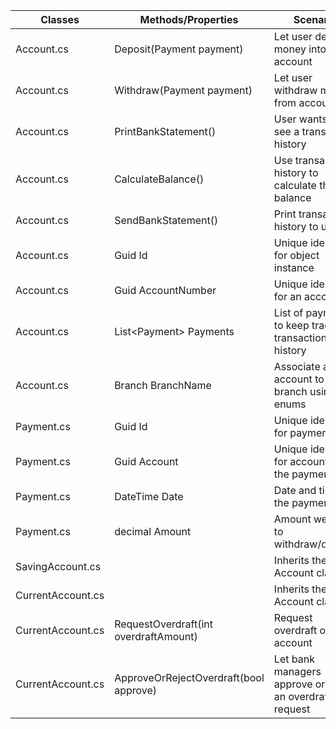 | Classes			| Methods/Properties                                | Scenario							| Outputs          |
|-------------------|---------------------------------------------------|-----------------------------------|------------------
|Account.cs			|Deposit(Payment payment) | Let user deposit money into account | bool
|Account.cs			|Withdraw(Payment payment) | Let user withdraw money from account | bool
|Account.cs			|PrintBankStatement() | User wants to see a transaction history | string
|Account.cs			|CalculateBalance() | Use transaction history to calculate the balance | decimal
|Account.cs			|SendBankStatement() | Print transaction history to user | string
|Account.cs			|Guid Id	| Unique identifier for object instance | Guid
|Account.cs			|Guid AccountNumber	| Unique identifier for an account | Guid
|Account.cs			|List\<Payment\> Payments	| List of payments to keep track of transaction history | List\<Payment\>
|Account.cs			|Branch BranchName | Associate an account to a branch using enums | Branch
|Payment.cs			|Guid Id | Unique identifier for payment | Guid
|Payment.cs			|Guid Account | Unique identifier for account for the payment | Guid
|Payment.cs			|DateTime Date | Date and time of the payment | DateTime
|Payment.cs			|decimal Amount | Amount we want to withdraw/deposit | decimal
|SavingAccount.cs   | |Inherits the Account class
|CurrentAccount.cs  | | Inherits the Account class
|CurrentAccount.cs	|RequestOverdraft(int overdraftAmount) | Request overdraft on account | bool
|CurrentAccount.cs	|ApproveOrRejectOverdraft(bool approve)	|Let bank managers approve or reject an overdraft request | bool
